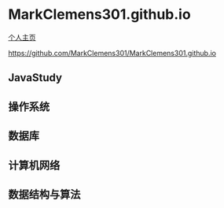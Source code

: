 # MarkClemens301.github.io

[个人主页](https://github.com/MarkClemens301/MarkClemens301.github.io)

https://github.com/MarkClemens301/MarkClemens301.github.io

## JavaStudy

## 操作系统

## 数据库

## 计算机网络

## 数据结构与算法
